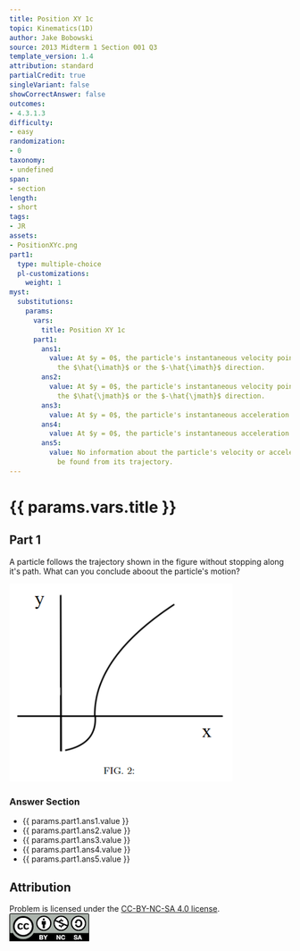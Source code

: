```yaml
---
title: Position XY 1c
topic: Kinematics(1D)
author: Jake Bobowski
source: 2013 Midterm 1 Section 001 Q3
template_version: 1.4
attribution: standard
partialCredit: true
singleVariant: false
showCorrectAnswer: false
outcomes:
- 4.3.1.3
difficulty:
- easy
randomization:
- 0
taxonomy:
- undefined
span:
- section
length:
- short
tags:
- JR
assets:
- PositionXYc.png
part1:
  type: multiple-choice
  pl-customizations:
    weight: 1
myst:
  substitutions:
    params:
      vars:
        title: Position XY 1c
      part1:
        ans1:
          value: At $y = 0$, the particle's instantaneous velocity points in either
            the $\hat{\imath}$ or the $-\hat{\imath}$ direction.
        ans2:
          value: At $y = 0$, the particle's instantaneous velocity points in either
            the $\hat{\jmath}$ or the $-\hat{\jmath}$ direction.
        ans3:
          value: At $y = 0$, the particle's instantaneous acceleration is zero.
        ans4:
          value: At $y = 0$, the particle's instantaneous acceleration non-zero.
        ans5:
          value: No information about the particle's velocity or acceleration can
            be found from its trajectory.
---
```

# {{ params.vars.title }}

## Part 1

A particle follows the trajectory shown in the figure without stopping along it's path. What can you conclude aboout the particle's motion?

<img src="PositionXYc.png" width=400 alt="An image showing a particle's trajectory on a cartesian plane (x versus y). For negative y-coordinates, the particle follows a concave up trajectory with positive x-coordinates. At the x-axis, the particles trajectory is parallel to the y-axis. For positive y-coordinates, the particle follows a concave down trajectory with positive x-coordinates.">

### Answer Section

- {{ params.part1.ans1.value }}
- {{ params.part1.ans2.value }}
- {{ params.part1.ans3.value }}
- {{ params.part1.ans4.value }}
- {{ params.part1.ans5.value }}

## Attribution

Problem is licensed under the [CC-BY-NC-SA 4.0 license](https://creativecommons.org/licenses/by-nc-sa/4.0/).<br> ![The Creative Commons 4.0 license requiring attribution-BY, non-commercial-NC, and share-alike-SA license.](https://raw.githubusercontent.com/firasm/bits/master/by-nc-sa.png)